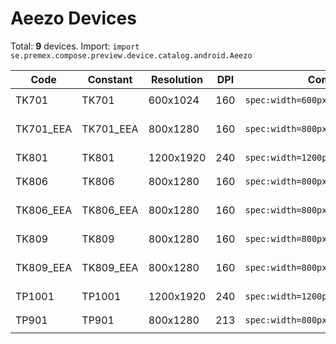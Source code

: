 # Aeezo Devices

Total: **9** devices. Import: `import se.premex.compose.preview.device.catalog.android.Aeezo`

| Code | Constant | Resolution | DPI | Compose Spec | Preview Usage |
|------|----------|------------|-----|-------------|---------------|
| TK701 | TK701 | 600x1024 | 160 | `spec:width=600px,height=1024px,dpi=160` | `@Preview(device = Aeezo.TK701)` |
| TK701_EEA | TK701_EEA | 800x1280 | 160 | `spec:width=800px,height=1280px,dpi=160` | `@Preview(device = Aeezo.TK701_EEA)` |
| TK801 | TK801 | 1200x1920 | 240 | `spec:width=1200px,height=1920px,dpi=240` | `@Preview(device = Aeezo.TK801)` |
| TK806 | TK806 | 800x1280 | 160 | `spec:width=800px,height=1280px,dpi=160` | `@Preview(device = Aeezo.TK806)` |
| TK806_EEA | TK806_EEA | 800x1280 | 160 | `spec:width=800px,height=1280px,dpi=160` | `@Preview(device = Aeezo.TK806_EEA)` |
| TK809 | TK809 | 800x1280 | 160 | `spec:width=800px,height=1280px,dpi=160` | `@Preview(device = Aeezo.TK809)` |
| TK809_EEA | TK809_EEA | 800x1280 | 160 | `spec:width=800px,height=1280px,dpi=160` | `@Preview(device = Aeezo.TK809_EEA)` |
| TP1001 | TP1001 | 1200x1920 | 240 | `spec:width=1200px,height=1920px,dpi=240` | `@Preview(device = Aeezo.TP1001)` |
| TP901 | TP901 | 800x1280 | 213 | `spec:width=800px,height=1280px,dpi=213` | `@Preview(device = Aeezo.TP901)` |

<!-- Generated automatically. Do not edit manually. -->
